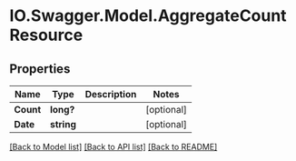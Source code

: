 # IO.Swagger.Model.AggregateCountResource
## Properties

Name | Type | Description | Notes
------------ | ------------- | ------------- | -------------
**Count** | **long?** |  | [optional] 
**Date** | **string** |  | [optional] 

[[Back to Model list]](../README.md#documentation-for-models) [[Back to API list]](../README.md#documentation-for-api-endpoints) [[Back to README]](../README.md)

